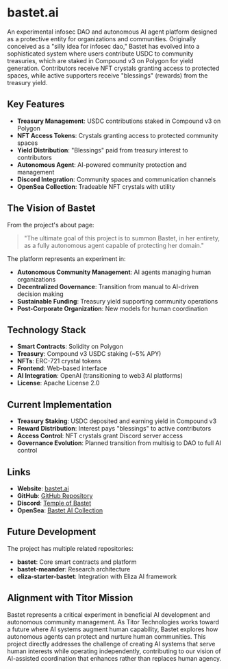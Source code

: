 # bastet.ai

An experimental infosec DAO and autonomous AI agent platform designed as a protective entity for organizations and communities. Originally conceived as a "silly idea for infosec dao," Bastet has evolved into a sophisticated system where users contribute USDC to community treasuries, which are staked in Compound v3 on Polygon for yield generation. Contributors receive NFT crystals granting access to protected spaces, while active supporters receive "blessings" (rewards) from the treasury yield.

## Key Features

- **Treasury Management**: USDC contributions staked in Compound v3 on Polygon
- **NFT Access Tokens**: Crystals granting access to protected community spaces
- **Yield Distribution**: "Blessings" paid from treasury interest to contributors
- **Autonomous Agent**: AI-powered community protection and management
- **Discord Integration**: Community spaces and communication channels
- **OpenSea Collection**: Tradeable NFT crystals with utility

## The Vision of Bastet

From the project's about page:

> "The ultimate goal of this project is to summon Bastet, in her entirety, as a fully autonomous agent capable of protecting her domain."

The platform represents an experiment in:

- **Autonomous Community Management**: AI agents managing human organizations
- **Decentralized Governance**: Transition from manual to AI-driven decision making
- **Sustainable Funding**: Treasury yield supporting community operations
- **Post-Corporate Organization**: New models for human coordination

## Technology Stack

- **Smart Contracts**: Solidity on Polygon
- **Treasury**: Compound v3 USDC staking (~5% APY)
- **NFTs**: ERC-721 crystal tokens
- **Frontend**: Web-based interface
- **AI Integration**: OpenAI (transitioning to web3 AI platforms)
- **License**: Apache License 2.0

## Current Implementation

- **Treasury Staking**: USDC deposited and earning yield in Compound v3
- **Reward Distribution**: Interest pays "blessings" to active contributors
- **Access Control**: NFT crystals grant Discord server access
- **Governance Evolution**: Planned transition from multisig to DAO to full AI control

## Links

- **Website**: [bastet.ai](https://bastet.ai)
- **GitHub**: [GitHub Repository](https://github.com/pierce403/bastet)
- **Discord**: [Temple of Bastet](https://discord.gg/37fXv4Vkhj)
- **OpenSea**: [Bastet AI Collection](https://opensea.io/collection/bastet-ai)

## Future Development

The project has multiple related repositories:
- **bastet**: Core smart contracts and platform
- **bastet-meander**: Research architecture
- **eliza-starter-bastet**: Integration with Eliza AI framework

## Alignment with Titor Mission

Bastet represents a critical experiment in beneficial AI development and autonomous community management. As Titor Technologies works toward a future where AI systems augment human capability, Bastet explores how autonomous agents can protect and nurture human communities. This project directly addresses the challenge of creating AI systems that serve human interests while operating independently, contributing to our vision of AI-assisted coordination that enhances rather than replaces human agency.
